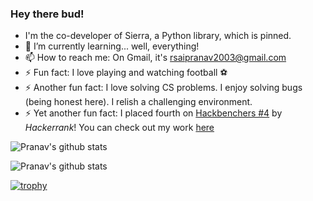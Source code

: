 
### Hey there bud!

- I'm the co-developer of Sierra, a Python library, which is pinned.   
- 🌱 I’m currently learning... well, everything!
- 📫 How to reach me: On Gmail, it's rsaipranav2003@gmail.com
- ⚡ Fun fact: I love playing and watching football ⚽
- ⚡ Another fun fact: I love solving CS problems. I enjoy solving bugs (being honest here). I relish a challenging environment.  
- ⚡ Yet another fun fact: I placed fourth on [Hackbenchers #4](https://www.hackerearth.com/challenges/hackathon/hackbenchers-4/custom-tab/winners/#Winners) by *Hackerrank*! You can check out my work [here](https://he-s3.s3.amazonaws.com/media/sprint/hackbenchers-4/team/881231/1cba910submission.zip)


 
![Pranav's github stats](https://awesome-github-stats.azurewebsites.net/user-stats/pranavr2003?theme=tokyonight&Ring=DD2727&Border=13DD57&Text=DD2727)


![Pranav's github stats](https://github-readme-streak-stats.herokuapp.com/?user=pranavr2003&theme=dark)


[![trophy](https://github-profile-trophy.vercel.app/?username=ryo-ma&theme=onedark)](https://github.com/ryo-ma/github-profile-trophy)




<!--
<img src="https://github-readme-streak-stats.herokuapp.com/?user=pranavr2003"></img>

<img src="https://github-readme-streak-stats.herokuapp.com/?user=pranavr2003&theme=dark"></img>


**pranavr2003/pranavr2003** is a ✨ _special_ ✨ repository because its `README.md` (this file) appears on your GitHub profile.

Here are some ideas to get you started:

- 🔭 I’m currently working on a blog search engine
- 🌱 I’m currently learning... well, everything!
- 👯 I’m looking to collaborate on cloud dev and web dev on local servers with Python!
- 🤔 I’m looking for help with Django! (is that asking too much?)
- 💬 Ask me about... myself (?)
- 📫 How to reach me: On Gmail, it's rsaipranav2003@gmail.com
- ⚡ Fun fact: I love Tottenham Hotspur
- ⚡ Another fun fact: I'm a soon-to-be college fresher! (is it a fun fact? advice only, please)
